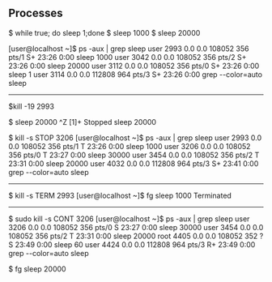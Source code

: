 ## Processes

$ while true; do sleep 1;done
$ sleep 1000
$ sleep 20000

[user@localhost ~]$ ps -aux | grep sleep
user       2993  0.0  0.0 108052   356 pts/1    S+   23:26   0:00 sleep 1000
user       3042  0.0  0.0 108052   356 pts/2    S+   23:26   0:00 sleep 20000
user       3112  0.0  0.0 108052   356 pts/0    S+   23:26   0:00 sleep 1
user       3114  0.0  0.0 112808   964 pts/3    S+   23:26   0:00 grep --color=auto sleep


------------------------
$kill -19 2993

$ sleep 20000
^Z
[1]+  Stopped                 sleep 20000


$ kill -s STOP 3206
[user@localhost ~]$ ps -aux | grep sleep
user       2993  0.0  0.0 108052   356 pts/1    T    23:26   0:00 sleep 1000
user       3206  0.0  0.0 108052   356 pts/0    T    23:27   0:00 sleep 30000
user       3454  0.0  0.0 108052   356 pts/2    T    23:31   0:00 sleep 20000
user       4032  0.0  0.0 112808   964 pts/3    S+   23:41   0:00 grep --color=auto sleep


---------------------
$ kill  -s TERM 2993
[user@localhost ~]$ fg
sleep 1000
Terminated

---------------------

$ sudo kill -s CONT 3206
[user@localhost ~]$ ps -aux | grep sleep
user       3206  0.0  0.0 108052   356 pts/0    S    23:27   0:00 sleep 30000
user       3454  0.0  0.0 108052   356 pts/2    T    23:31   0:00 sleep 20000
root       4405  0.0  0.0 108052   352 ?        S    23:49   0:00 sleep 60
user       4424  0.0  0.0 112808   964 pts/3    R+   23:49   0:00 grep --color=auto sleep

$ fg
sleep 20000
